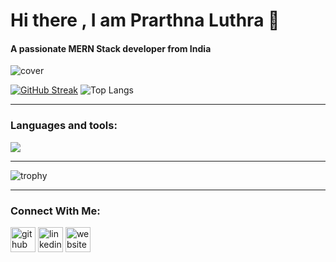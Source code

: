 # Hi there , I am Prarthna Luthra 👋
#### A passionate MERN Stack developer from India


![cover](https://user-images.githubusercontent.com/100023570/170828704-320afd8a-fe76-4f32-af9b-f5a9650afb21.png)
<!--![Github Activity Graph](https://activity-graph.herokuapp.com/graph?username=PrarthnaLuthra&theme=react-dark&hide_border=true)-->

[![GitHub Streak](https://streak-stats.demolab.com?user=PrarthnaLuthra&theme=cobalt&background=000000&border=7536B2&stroke=9243DD&ring=89502D&fire=FF9554&currStreakNum=D280FF&sideNums=BC52FF&currStreakLabel=64EAE2&sideLabels=48A8A2&dates=A42EE5&&hide_border=true)](https://git.io/streak-stats)
![Top Langs](https://github-readme-stats-prarthnaluthra.vercel.app/api/top-langs/?username=PrarthnaLuthra&layout=compact&theme=radical&bg_color=000000&border_color=7536B2&title_color=D280FF&langs_count=10&card_width=450&hide_border=true&count-private=true)

---

### Languages and tools:

<p align="center">
  <div>
    <img src="https://skillicons.dev/icons?i=js,typescript,html,css,scss,react,nextjs,mysql,mongodb,nodejs,expressjs,tailwindcss,bootstrap,materialui,git,java,c,python,vscode,eclipse,idea,firebase,netlify,heroku,vercel,redux,jquery,regex,apollo,graphql,matlab,dart" />
  </div>
</p>

---
![trophy](https://github-profile-trophy.vercel.app/?username=PrarthnaLuthra&theme=juicyfresh&no-bg=true&title=Commits,Repositories,Follower&no-frame=true)

---


### Connect With Me:
[<img src='https://github.githubassets.com/images/modules/logos_page/Octocat.png' alt='github' height='40'>](https://github.com/PrarthnaLuthra)  [<img src='https://mpng.subpng.com/20180320/qhq/kisspng-blue-trademark-angle-area-linkedin-5ab0b94d559dd5.8312605915215312133507.jpg' alt='linkedin' height='40'>](https://www.linkedin.com/in/prarthnaluthra/)  [<img src='https://upload.wikimedia.org/wikipedia/commons/thumb/1/1c/ICloud_logo.svg/150px-ICloud_logo.svg.png?20200306180013' alt='website' height='40'>](https://prarthna-luthra-resume.web.app)  
